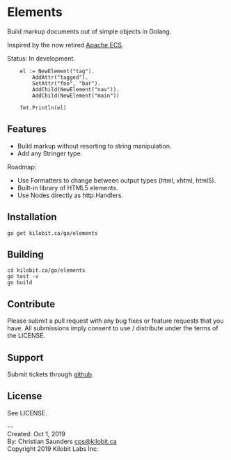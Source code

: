 Elements
========

Build markup documents out of simple objects in Golang.

Inspired by the now retired [Apache ECS](http://jakarta.apache.org/ecs/).

Status: In development.

```{.golang}
	el := NewElement("tag").
		AddAttr("tagged").
		SetAttr("foo", "bar").
		AddChild(NewElement("nav")).
		AddChild(NewElement("main"))
		
	fmt.Println(el)	
```

Features
--------

- Build markup without resorting to string manipulation.
- Add any Stringer type.

Roadmap:
- Use Formatters to change between output types (html, xhtml, html5).
- Built-in library of HTML5 elements.
- Use Nodes directly as http.Handlers.

Installation
------------

```{.bash}
go get kilobit.ca/go/elements
```

Building
--------

```{.bash}
cd kilobit.ca/go/elements
go test -v
go build
```

Contribute
----------

Please submit a pull request with any bug fixes or feature requests
that you have.  All submissions imply consent to use / distribute
under the terms of the LICENSE.

Support
-------

Submit tickets through [github](https://github.com/kilobit/args).

License
-------

See LICENSE.

--  
Created: Oct 1, 2019  
By: Christian Saunders <cps@kilobit.ca>  
Copyright 2019 Kilobit Labs Inc.
